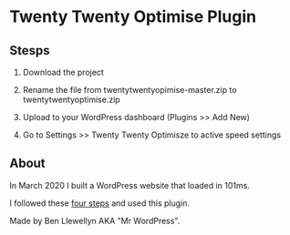 # Twenty Twenty Optimise Plugin

## Stesps

1. Download the project

2. Rename the file from twentytwentyopimise-master.zip to twentytwentyoptimise.zip

3. Upload to your WordPress dashboard (Plugins >> Add New)

4. Go to Settings >> Twenty Twenty Optimisze to active speed settings

## About

In March 2020 I built a WordPress website that loaded in 101ms.

I followed these [four steps](https://www.wpspeedupoptimisation.com) and used this plugin.

Made by Ben Llewellyn AKA "Mr WordPress".

